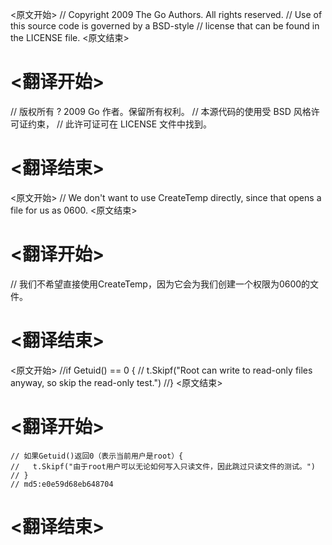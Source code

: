 
<原文开始>
// Copyright 2009 The Go Authors. All rights reserved.
// Use of this source code is governed by a BSD-style
// license that can be found in the LICENSE file.
<原文结束>

# <翻译开始>
// 版权所有 ? 2009 Go 作者。保留所有权利。
// 本源代码的使用受 BSD 风格许可证约束，
// 此许可证可在 LICENSE 文件中找到。
# <翻译结束>


<原文开始>
// We don't want to use CreateTemp directly, since that opens a file for us as 0600.
<原文结束>

# <翻译开始>
// 我们不希望直接使用CreateTemp，因为它会为我们创建一个权限为0600的文件。
# <翻译结束>


<原文开始>
	//if Getuid() == 0 {
	//	t.Skipf("Root can write to read-only files anyway, so skip the read-only test.")
	//}
<原文结束>

# <翻译开始>
	// 如果Getuid()返回0（表示当前用户是root）{
	//   t.Skipf("由于root用户可以无论如何写入只读文件，因此跳过只读文件的测试。")
	// }
	// md5:e0e59d68eb648704
# <翻译结束>

